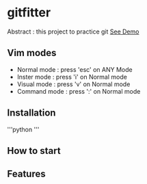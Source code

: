 # gitfitter

Abstract : this project to practice git
[See Demo](https://www.google.com/)

## Vim modes

- Normal mode : press 'esc' on ANY Mode
- Inster mode : press 'i' on Normal mode
- Visual mode : press 'v' on Normal mode
- Command mode : press ':' on Normal mode

## Installation
'''python
'''

## How to start

## Features
